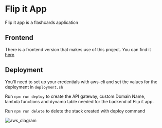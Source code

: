 # Flip it App

Flip it app is a flashcards application

## Frontend

There is a frontend version that makes use of this project. You can find it [here](https://github.com/mauri1789/flip-it-app-web).


## Deployment

You'll need to set up your credentials with aws-cli and set the values for the deployment in `deployment.sh`

Run `npm run deploy` to create the API gateway, custom Domain Name, lambda functions and dynamo table needed for the backend of Flip it app.

Run `npm run delete` to delete the stack created with deploy command

![aws_diagram](https://user-images.githubusercontent.com/16513413/67049886-466a1a80-f105-11e9-968e-d3091036e1d1.png)
